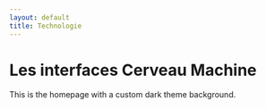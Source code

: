 ```yaml
---
layout: default
title: Technologie
---
```


<div class="background" style="background-image: url('{{ site.baseurl }}/assets/images/bg1.jpg');">
  <h1>Les interfaces Cerveau Machine</h1>
  <p>This is the homepage with a custom dark theme background.</p>
</div>
